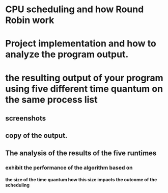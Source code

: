 # CPU scheduling and how Round Robin work

# Project implementation and how to analyze the program output.

# the resulting output of your program using five different time quantum on the same process list


## screenshots 
## copy of the output. 

## The analysis of the results of the five runtimes 
### exhibit the performance of the algorithm based on 
#### the size of the time quantum how this size impacts the outcome of the scheduling
